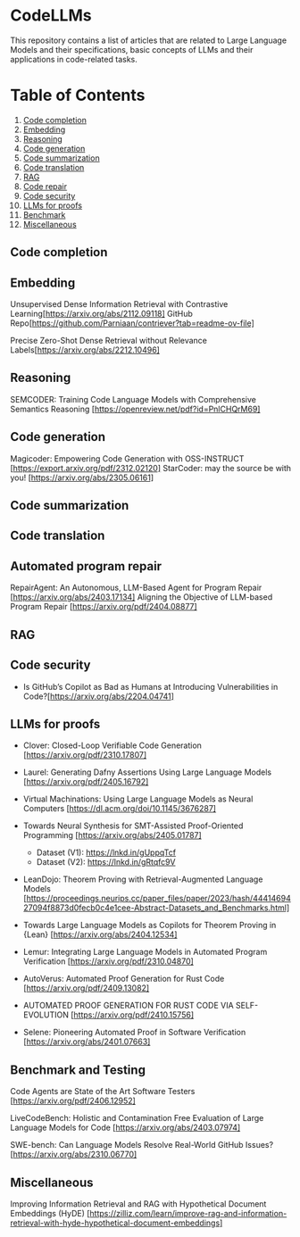 # CodeLLMs
This repository contains a list of articles that are related to Large Language Models and their specifications, basic concepts of LLMs and their applications in code-related tasks.

# Table of Contents
1. [Code completion](#Code-completion)
2. [Embedding](#Embedding)
3. [Reasoning](#Reasoning)
4. [Code generation](#Code-generation)
5. [Code summarization](#Code-summarization)
6. [Code translation](#Code-translation)
7. [RAG](#RAG)
8. [Code repair](#Code-repair)
9. [Code security](#Code-security)
10. [LLMs for proofs](#LLMs-for-proofs)
11. [Benchmark](#Benchmark)
12. [Miscellaneous](#Miscellaneous)


## Code completion

## Embedding
Unsupervised Dense Information Retrieval with Contrastive Learning[https://arxiv.org/abs/2112.09118]
GitHub Repo[https://github.com/Parniaan/contriever?tab=readme-ov-file]

Precise Zero-Shot Dense Retrieval without Relevance Labels[https://arxiv.org/abs/2212.10496]
## Reasoning
SEMCODER: Training Code Language Models with
Comprehensive Semantics Reasoning [https://openreview.net/pdf?id=PnlCHQrM69]
## Code generation
Magicoder: Empowering Code Generation with OSS-INSTRUCT [https://export.arxiv.org/pdf/2312.02120]
StarCoder: may the source be with you! [https://arxiv.org/abs/2305.06161]
## Code summarization

## Code translation

## Automated program repair
RepairAgent: An Autonomous, LLM-Based Agent for Program Repair [https://arxiv.org/abs/2403.17134]
Aligning the Objective of LLM-based Program
Repair [https://arxiv.org/pdf/2404.08877]

## RAG

## Code security
- Is GitHub’s Copilot as Bad as Humans at
Introducing Vulnerabilities in Code?[https://arxiv.org/abs/2204.04741]

## LLMs for proofs

- Clover: Closed-Loop Verifiable Code Generation [https://arxiv.org/pdf/2310.17807]

- Laurel: Generating Dafny Assertions Using Large Language Models [https://arxiv.org/pdf/2405.16792]

- Virtual Machinations: Using Large Language Models as Neural Computers [https://dl.acm.org/doi/10.1145/3676287]

- Towards Neural Synthesis for SMT-Assisted Proof-Oriented Programming [https://arxiv.org/abs/2405.01787]
    - Dataset (V1): https://lnkd.in/gUppqTcf 
    - Dataset (V2): https://lnkd.in/gRtqfc9V 

- LeanDojo: Theorem Proving with Retrieval-Augmented Language Models [https://proceedings.neurips.cc/paper_files/paper/2023/hash/4441469427094f8873d0fecb0c4e1cee-Abstract-Datasets_and_Benchmarks.html]

- Towards Large Language Models as Copilots for Theorem Proving in {Lean} [https://arxiv.org/abs/2404.12534]

- Lemur: Integrating Large Language Models in Automated Program Verification [https://arxiv.org/pdf/2310.04870]

- AutoVerus: Automated Proof Generation for Rust Code [https://arxiv.org/pdf/2409.13082]

- AUTOMATED PROOF GENERATION FOR RUST CODE
VIA SELF-EVOLUTION [https://arxiv.org/pdf/2410.15756]

- Selene: Pioneering Automated Proof in Software Verification [https://arxiv.org/abs/2401.07663]
## Benchmark and Testing
Code Agents are State of the Art Software Testers [https://arxiv.org/pdf/2406.12952]

LiveCodeBench: Holistic and Contamination Free Evaluation of Large Language Models for Code [https://arxiv.org/abs/2403.07974]

SWE-bench: Can Language Models Resolve Real-World GitHub Issues? [https://arxiv.org/abs/2310.06770]

## Miscellaneous

Improving Information Retrieval and RAG with Hypothetical Document Embeddings (HyDE) [https://zilliz.com/learn/improve-rag-and-information-retrieval-with-hyde-hypothetical-document-embeddings]